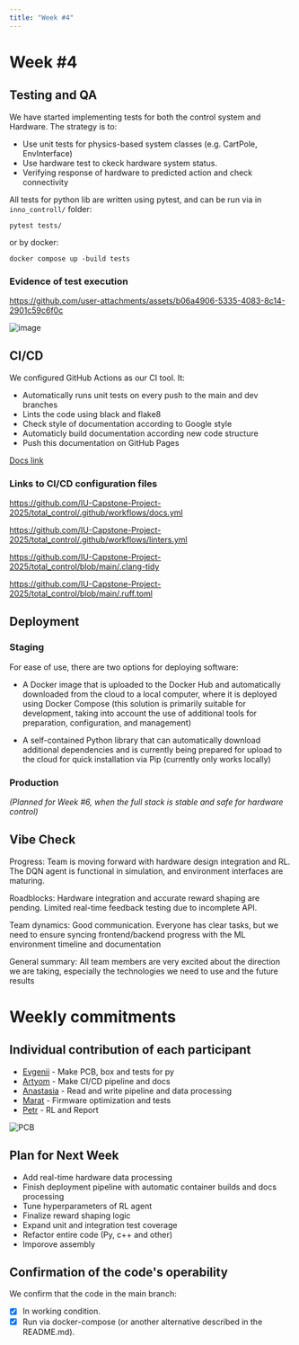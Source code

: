 ```yaml
---
title: "Week #4"
---
```


# Week #4

## Testing and QA


We have started implementing tests for both the control system and Hardware. The strategy is to:
- Use unit tests for physics-based system classes (e.g. CartPole, EnvInterface)
- Use hardware test to ckeck hardware system status.
- Verifying response of hardware to predicted action and check connectivity 

All tests for python lib are written using pytest, and can be run via in `inno_controll/` folder:
```
pytest tests/
```

or by docker:

```
docker compose up -build tests
```

### Evidence of test execution

https://github.com/user-attachments/assets/b06a4906-5335-4083-8c14-2901c59c6f0c

![image](https://github.com/user-attachments/assets/bdd850c6-071d-4b8d-b5c0-03e75a78bd02)


## CI/CD

We configured GitHub Actions as our CI tool. It:
- Automatically runs unit tests on every push to the main and dev branches
- Lints the code using black and flake8
- Check style of documentation according to Google style
- Automaticly build documentation according new code structure
- Push this documentation on GitHub Pages

[Docs link](https://iu-capstone-project-2025.github.io/total_control/)

### Links to CI/CD configuration files

https://github.com/IU-Capstone-Project-2025/total_control/.github/workflows/docs.yml

https://github.com/IU-Capstone-Project-2025/total_control/.github/workflows/linters.yml

https://github.com/IU-Capstone-Project-2025/total_control/blob/main/.clang-tidy

https://github.com/IU-Capstone-Project-2025/total_control/blob/main/.ruff.toml

## Deployment

### Staging

For ease of use, there are two options for deploying software:

- A Docker image that is uploaded to the Docker Hub and automatically downloaded from the cloud to a local computer, where it is deployed using Docker Compose (this solution is primarily suitable for development, taking into account the use of additional tools for preparation, configuration, and management)

- A self-contained Python library that can automatically download additional dependencies and is currently being prepared for upload to the cloud for quick installation via Pip (currently only works locally)


### Production

*(Planned for Week #6, when the full stack is stable and safe for hardware control)*

## Vibe Check

Progress: Team is moving forward with hardware design integration and RL. The DQN agent is functional in simulation, and environment interfaces are maturing.

Roadblocks: Hardware integration and accurate reward shaping are pending. Limited real-time feedback testing due to incomplete API.

Team dynamics: Good communication. Everyone has clear tasks, but we need to ensure syncing frontend/backend progress with the ML environment timeline and documentation

General summary: All team members are very excited about the direction we are taking, especially the technologies we need to use and the future results

# Weekly commitments

## Individual contribution of each participant

- [Evgenii](https://github.com/IU-Capstone-Project-2025/total_control/commit/09453c56725dae58333d71a8e4f8af152e0c2075) - Make PCB, box and tests for py
- [Artyom](https://github.com/IU-Capstone-Project-2025/total_control/commit/2d77f71c44007a1d604920881940c22b2d4c4f78) - Make CI/CD pipeline and docs
- [Anastasia](https://github.com/IU-Capstone-Project-2025/total_control/commit/ea22df737e36c3a01feb74946cd486dca1b6a630) - Read and write pipeline and data processing
- [Marat](https://github.com/IU-Capstone-Project-2025/total_control/commit/0273ab1e8bcf13460ab3e0583366fcf6cb4deb4d) - Firmware optimization and tests
- [Petr](https://github.com/IU-Capstone-Project-2025/total_control/commit/d87c531e82ee2dca2ba88e14a7f89c04cf4fd45b) - RL and Report

![PCB](https://github.com/user-attachments/assets/53fc9832-1e44-4d3c-b743-326003e41727)

## Plan for Next Week

- Add real-time hardware data processing  
- Finish deployment pipeline with automatic container builds and docs processing 
- Tune hyperparameters of RL agent  
- Finalize reward shaping logic  
- Expand unit and integration test coverage
- Refactor entire code (Py, c++ and other)
- Imporove assembly

## Confirmation of the code's operability

We confirm that the code in the main branch:
- [x] In working condition.
- [x] Run via docker-compose (or another alternative described in the README.md).
